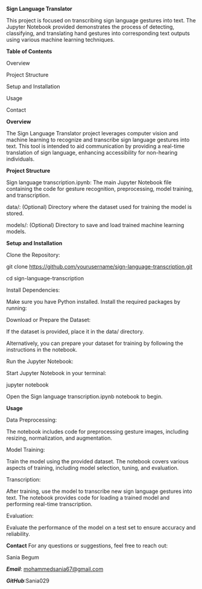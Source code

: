 **Sign Language Translator**

This project is focused on transcribing sign language gestures into text. The Jupyter Notebook provided demonstrates the process of detecting, classifying, and translating hand gestures into corresponding text outputs using various machine learning techniques.

**Table of Contents**

Overview

Project Structure

Setup and Installation

Usage

Contact

**Overview**

The Sign Language Translator project leverages computer vision and machine learning to recognize and transcribe sign language gestures into text. This tool is intended to aid communication by providing a real-time translation of sign language, enhancing accessibility for non-hearing individuals.

**Project Structure**

Sign language transcription.ipynb: The main Jupyter Notebook file containing the code for gesture recognition, preprocessing, model training, and transcription.

data/: (Optional) Directory where the dataset used for training the model is stored.

models/: (Optional) Directory to save and load trained machine learning models.

**Setup and Installation**

Clone the Repository:

git clone https://github.com/yourusername/sign-language-transcription.git

cd sign-language-transcription

Install Dependencies:

Make sure you have Python installed. Install the required packages by running:


Download or Prepare the Dataset:

If the dataset is provided, place it in the data/ directory.

Alternatively, you can prepare your dataset for training by following the instructions in the notebook.

Run the Jupyter Notebook:

Start Jupyter Notebook in your terminal:

jupyter notebook

Open the Sign language transcription.ipynb notebook to begin.

**Usage**

Data Preprocessing:

The notebook includes code for preprocessing gesture images, including resizing, normalization, and augmentation.


Model Training:

Train the model using the provided dataset. The notebook covers various aspects of training, including model selection, tuning, and evaluation.


Transcription:

After training, use the model to transcribe new sign language gestures into text. The notebook provides code for loading a trained model and performing real-time transcription.


Evaluation:

Evaluate the performance of the model on a test set to ensure accuracy and reliability.

**Contact**
For any questions or suggestions, feel free to reach out:

Sania Begum

_**Email**_: mohammedsania67@gmail.com

**_GitHub_**:Sania029
